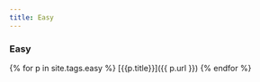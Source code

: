 ```yaml
---
title: Easy
---
```

### Easy

{% for p in site.tags.easy %}
  [{{p.title}}]({{ p.url }})
{% endfor %}
